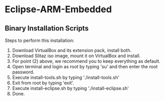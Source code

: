 Eclipse-ARM-Embedded
====================

Binary Installation Scripts
---------------------------

Steps to perform this installation:

1. Download VirtualBox and its extension pack, install both.
2. Download Slitaz iso image, mount it on VirtualBox and install.
3. For point (2) above, we recommend you to keep everything as default.
4. Open terminal and login as root by typing 'su' and then enter the root password.
5. Execute install-tools.sh by typing './install-tools.sh'
6. Exit from root by typing 'exit'.
7. Execute install-eclipse.sh by typing './install-eclipse.sh'
8. Done.